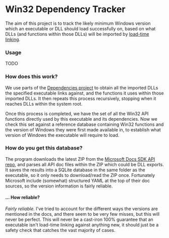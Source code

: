 # Win32 Dependency Tracker

The aim of this project is to track the likely minimum Windows version which an executable or DLL should load successfully on, based on what DLLs (and functions within those DLLs) will be imported by [load-time linking](https://learn.microsoft.com/en-us/windows/win32/dlls/load-time-dynamic-linking).

### Usage

TODO

### How does this work?

We use parts of the [Dependencies project](https://github.com/lucasg/Dependencies) to obtain all the imported DLLs the specified executable links against, and the functions it uses within those imported DLLs. It then repeats this process recursively, stopping when it reaches DLLs within the system root.

Once this process is completed, we have the set of all the Win32 API functions directly used by this executable and its dependencies. Now we check this set against a reference database containing Win32 functions and the version of Windows they were first made available in, to establish what version of Windows the executable will require to load.

### How do you get this database?

The program downloads the latest ZIP from the [Microsoft Docs SDK API repo](https://github.com/MicrosoftDocs/sdk-api), and parses all API doc files within the ZIP which could be DLL exports. It saves the results into a SQLite database in the same folder as the executable, so it only needs to download/read the ZIP once. Fortunately Microsoft include (somewhat) structured YAML at the top of their doc sources, so the version information is fairly reliable.

#### … How reliable?
_Fairly reliable._ I've tried to account for the different ways the versions are mentioned in the docs, and there seem to be very few misses, but this will never be perfect. This will never be a cast-iron 100% guarantee that an executable isn't load-time linking against anything new, it should just be a safety check that catches the vast majority of cases.